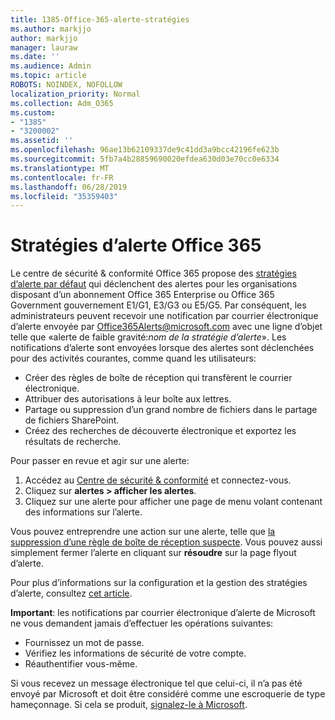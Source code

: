 ```yaml
---
title: 1385-Office-365-alerte-stratégies
ms.author: markjjo
author: markjjo
manager: lauraw
ms.date: ''
ms.audience: Admin
ms.topic: article
ROBOTS: NOINDEX, NOFOLLOW
localization_priority: Normal
ms.collection: Adm_O365
ms.custom:
- "1385"
- "3200002"
ms.assetid: ''
ms.openlocfilehash: 96ae13b62109337de9c41dd3a9bcc42196fe623b
ms.sourcegitcommit: 5fb7a4b28859690020efdea630d03e70cc0e6334
ms.translationtype: MT
ms.contentlocale: fr-FR
ms.lasthandoff: 06/28/2019
ms.locfileid: "35359403"
---
```

# <a name="office-365-alert-policies"></a>Stratégies d’alerte Office 365

Le centre de sécurité & conformité Office 365 propose des [stratégies d’alerte par défaut](https://docs.microsoft.com/office365/securitycompliance/alert-policies#default-alert-policies) qui déclenchent des alertes pour les organisations disposant d’un abonnement Office 365 Enterprise ou Office 365 Government gouvernement E1/G1, E3/G3 ou E5/G5. Par conséquent, les administrateurs peuvent recevoir une notification par courrier électronique d’alerte envoyée par Office365Alerts@microsoft.com avec une ligne d’objet telle que «alerte de faible gravité:*nom de la stratégie d’alerte*». Les notifications d’alerte sont envoyées lorsque des alertes sont déclenchées pour des activités courantes, comme quand les utilisateurs:

- Créer des règles de boîte de réception qui transfèrent le courrier électronique.
- Attribuer des autorisations à leur boîte aux lettres.
- Partage ou suppression d’un grand nombre de fichiers dans le partage de fichiers SharePoint.
- Créez des recherches de découverte électronique et exportez les résultats de recherche.

Pour passer en revue et agir sur une alerte:

1. Accédez au [Centre de sécurité & conformité](https://protection.office.com) et connectez-vous.
2. Cliquez sur **alertes > afficher les alertes**.
3. Cliquez sur une alerte pour afficher une page de menu volant contenant des informations sur l’alerte.

Vous pouvez entreprendre une action sur une alerte, telle que [la suppression d’une règle de boîte de réception suspecte](https://docs.microsoft.com/office365/securitycompliance/responding-to-a-compromised-email-account). Vous pouvez aussi simplement fermer l’alerte en cliquant sur **résoudre** sur la page flyout d’alerte.

Pour plus d’informations sur la configuration et la gestion des stratégies d’alerte, consultez [cet article](https://docs.microsoft.com/office365/securitycompliance/alert-policies).

**Important**: les notifications par courrier électronique d’alerte de Microsoft ne vous demandent jamais d’effectuer les opérations suivantes:

- Fournissez un mot de passe.
- Vérifiez les informations de sécurité de votre compte.
- Réauthentifier vous-même.

Si vous recevez un message électronique tel que celui-ci, il n’a pas été envoyé par Microsoft et doit être considéré comme une escroquerie de type hameçonnage. Si cela se produit, [signalez-le à Microsoft](https://docs.microsoft.com/office365/SecurityCompliance/report-junk-email-and-phishing-scams-in-outlook-on-the-web-eop).